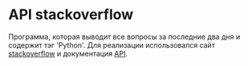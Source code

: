 # API stackoverflow

Программа, которая выводит все вопросы за последние два дня и содержит тэг 'Python'.
Для реализации использовался сайт [stackoverflow](https://stackoverflow.com/) и документация [API](https://api.stackexchange.com/docs).